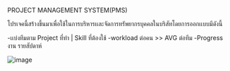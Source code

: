 PROJECT MANAGEMENT SYSTEM(PMS)

โปรเจคนี้สร้างขึ้นมาเพื่อใช้ในการบริหารเเละจัดการทรัพยากรบุคคลในบริสัทโดยการออกเเบบมีดังนี้

-เเบ่งทีมตาม Project ที่ทำ | Skill ที่ต้องใช้
-workload ต่อคน >> AVG ต่อทีม
-Progress งาน รายสัปดาห์

![image](https://github.com/user-attachments/assets/ffd2ea29-a407-4b92-a1b6-e6f1259a780d)
